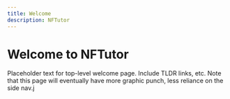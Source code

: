 ```yaml
---
title: Welcome
description: NFTutor
---
```

 # Welcome to NFTutor

 Placeholder text for top-level welcome page. Include TLDR links, etc. Note that this page will eventually have more graphic punch, less reliance on the side nav.j
